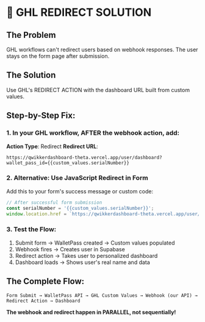 # 🚨 GHL REDIRECT SOLUTION

## The Problem
GHL workflows can't redirect users based on webhook responses. The user stays on the form page after submission.

## The Solution
Use GHL's REDIRECT ACTION with the dashboard URL built from custom values.

## Step-by-Step Fix:

### 1. In your GHL workflow, AFTER the webhook action, add:
**Action Type**: Redirect
**Redirect URL**: 
```
https://qwikkerdashboard-theta.vercel.app/user/dashboard?wallet_pass_id={{custom_values.serialNumber}}
```

### 2. Alternative: Use JavaScript Redirect in Form
Add this to your form's success message or custom code:
```javascript
// After successful form submission
const serialNumber = '{{custom_values.serialNumber}}';
window.location.href = `https://qwikkerdashboard-theta.vercel.app/user/dashboard?wallet_pass_id=${serialNumber}`;
```

### 3. Test the Flow:
1. Submit form → WalletPass created → Custom values populated
2. Webhook fires → Creates user in Supabase  
3. Redirect action → Takes user to personalized dashboard
4. Dashboard loads → Shows user's real name and data

## The Complete Flow:
```
Form Submit → WalletPass API → GHL Custom Values → Webhook (our API) → Redirect Action → Dashboard
```

**The webhook and redirect happen in PARALLEL, not sequentially!**

